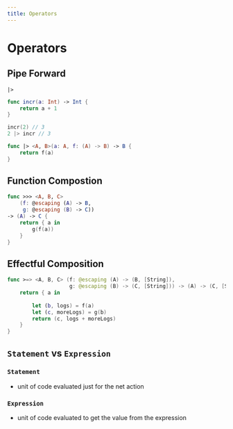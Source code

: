 ```yaml
---
title: Operators
---
```


# Operators


## Pipe Forward
`|>`

```swift
func incr(a: Int) -> Int {
    return a + 1
}

incr(2) // 3
2 |> incr // 3

func |> <A, B>(a: A, f: (A) -> B) -> B {
    return f(a)
}
```

## Function Compostion
```swift
func >>> <A, B, C> 
    (f: @escaping (A) -> B, 
     g: @escaping (B) -> C))
-> (A) -> C {
    return { a in 
        g(f(a))
    }
}
```

## Effectful Composition
```swift
func >=> <A, B, C> (f: @escaping (A) -> (B, [String]),
                    g: @escaping (B) -> (C, [String])) -> (A) -> (C, [String]) {
    return { a in
    
        let (b, logs) = f(a)
        let (c, moreLogs) = g(b)
        return (c, logs + moreLogs)
    }
}
```


## `Statement` vs `Expression`

### `Statement`
* unit of code evaluated just for the net action



### `Expression`
* unit of code evaluated to get the value from the expression

